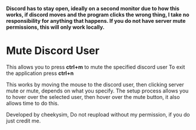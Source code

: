 **Discord has to stay open, ideally on a second monitor due to how this works, if discord moves and the program clicks the wrong thing, I take no responsibility for anything that happens. If you do not have server mute permissions, this will only work locally.**

# Mute Discord User

This allows you to press **ctrl+m** to mute the specified discord user
To exit the application press **ctrl+n**

This works by moving the mouse to the discord user, then clicking server mute or mute, depends on what you specify.
The setup process allows you to hover over the selected user, then hover over the mute button, it also allows time to do this.

Developed by cheekysim,
Do not reupload without my permission, if you do just credit me.
